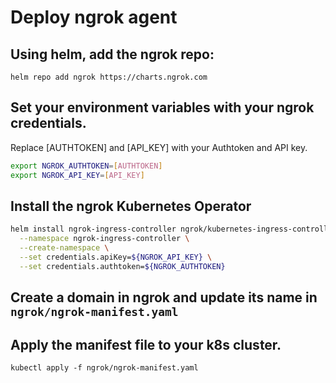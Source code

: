 # Deploy ngrok agent

## Using helm, add the ngrok repo:
```
helm repo add ngrok https://charts.ngrok.com
```

## Set your environment variables with your ngrok credentials. 
Replace [AUTHTOKEN] and [API_KEY] with your Authtoken and API key.
```bash
export NGROK_AUTHTOKEN=[AUTHTOKEN]
export NGROK_API_KEY=[API_KEY]
```

## Install the ngrok Kubernetes Operator
```bash
helm install ngrok-ingress-controller ngrok/kubernetes-ingress-controller \
  --namespace ngrok-ingress-controller \
  --create-namespace \
  --set credentials.apiKey=${NGROK_API_KEY} \
  --set credentials.authtoken=${NGROK_AUTHTOKEN}
```

## Create a domain in ngrok and update its name in `ngrok/ngrok-manifest.yaml`

## Apply the manifest file to your k8s cluster.
```
kubectl apply -f ngrok/ngrok-manifest.yaml
```